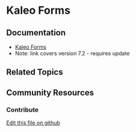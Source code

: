 # Kaleo Forms

## Documentation

* [Kaleo Forms](https://help.liferay.com/hc/en-us/articles/360028821952-Kaleo-Forms)
* Note: link covers version 7.2 - requires update

## Related Topics


## Community Resources


### Contribute

[Edit this file on github](https://github.com/olafk/controlpanel-documentation-docs/blob/master/md/73en/com_liferay_portal_workflow_kaleo_forms_web_portlet_KaleoFormsAdminPortlet.md)
